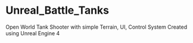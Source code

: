 # Unreal_Battle_Tanks
Open World Tank Shooter with simple Terrain, UI, Control System
Created using Unreal Engine 4
